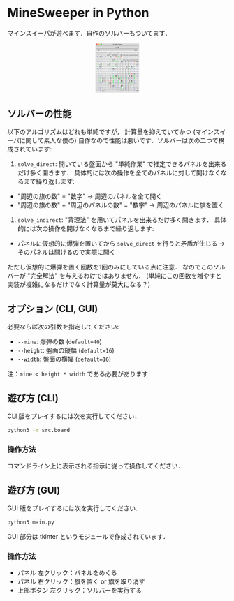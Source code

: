# MineSweeper in Python
マインスイーパが遊べます．自作のソルバーもついてます．

<div align="center">
<img src="https://github.com/snaka0213/MineSweeper/blob/master/image/image1.png" width="100x100">
</div>

## ソルバーの性能
以下のアルゴリズムはどれも単純ですが，
計算量を抑えていてかつ (マインスイーパに関して素人な僕の)
自作なので性能は悪いです．ソルバーは次の二つで構成されています:

1. `solve_direct`:
開いている盤面から "単純作業" で推定できるパネルを出来るだけ多く開きます．
具体的には次の操作を全てのパネルに対して開けなくなるまで繰り返します:
  * "周辺の旗の数" = "数字" → 周辺のパネルを全て開く
  * "周辺の旗の数" + "周辺のパネルの数" = "数字" → 周辺のパネルに旗を置く

1. `solve_indirect`:
"背理法" を用いてパネルを出来るだけ多く開きます．
具体的には次の操作を開けなくなるまで繰り返します:
  * パネルに仮想的に爆弾を置いてから `solve_direct` を行うと矛盾が生じる
  → そのパネルは開けるので実際に開く

ただし仮想的に爆弾を置く回数を1回のみにしている点に注意．
なのでこのソルバーが "完全解法" を与えるわけではありません．
(単純にこの回数を増やすと実装が複雑になるだけでなく計算量が莫大になる？)

## オプション (CLI, GUI)
必要ならば次の引数を指定してください:
* `--mine`: 爆弾の数 (`default=40`)
* `--height`: 盤面の縦幅 (`default=16`)
* `--width`: 盤面の横幅 (`default=16`)

注：`mine < height * width` である必要があります．

## 遊び方 (CLI)
CLI 版をプレイするには次を実行してください．
```bash
python3 -m src.board
```

### 操作方法
コマンドライン上に表示される指示に従って操作してください．

## 遊び方 (GUI)
GUI 版をプレイするには次を実行してください.
```bash
python3 main.py
```
GUI 部分は tkinter というモジュールで作成されています．

### 操作方法
* パネル 左クリック：パネルをめくる
* パネル 右クリック：旗を置く or 旗を取り消す
* 上部ボタン 左クリック：ソルバーを実行する
